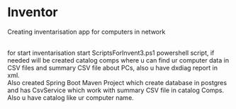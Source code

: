 # Inventor
Creating inventarisation app for computers in network<br><br>

for start inventarisation start ScriptsForInvent3.ps1 powershell script, if needed will be created catalog comps where u can find ur computer data in CSV files and summary CSV file about PCs, also u have dxdiag report in xml.<br>
Also created Spring Boot Maven Project which create database in postgres and has CsvService which work with summary CSV file in catalog Comps. Also u have catalog like ur computer name.
